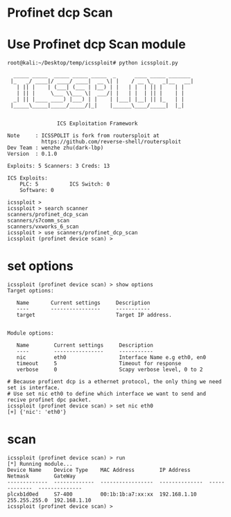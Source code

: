 # Profinet dcp Scan

# Use Profinet dcp Scan module
    root@kali:~/Desktop/temp/icssploit# python icssploit.py
    
      _____ _____  _____ _____ _____  _      ____ _____ _______
     |_   _/ ____|/ ____/ ____|  __ \| |    / __ \_   _|__   __|
       | || |    | (___| (___ | |__) | |   | |  | || |    | |
       | || |     \___ \\___ \|  ___/| |   | |  | || |    | |
      _| || |____ ____) |___) | |    | |___| |__| || |_   | |
     |_____\_____|_____/_____/|_|    |______\____/_____|  |_|
    
    
                    ICS Exploitation Framework
    
    Note     : ICSSPOLIT is fork from routersploit at
               https://github.com/reverse-shell/routersploit
    Dev Team : wenzhe zhu(dark-lbp)
    Version  : 0.1.0
    
    Exploits: 5 Scanners: 3 Creds: 13
    
    ICS Exploits:
        PLC: 5          ICS Switch: 0
        Software: 0
    
    icssploit >
    icssploit > search scanner
    scanners/profinet_dcp_scan
    scanners/s7comm_scan
    scanners/vxworks_6_scan
    icssploit > use scanners/profinet_dcp_scan
    icssploit (profinet device scan) >

    
# set options
    icssploit (profinet device scan) > show options
    Target options:
    
       Name       Current settings     Description
       ----       ----------------     -----------
       target                          Target IP address.
    
    
    Module options:
    
       Name        Current settings     Description
       ----        ----------------     -----------
       nic         eth0                 Interface Name e.g eth0, en0
       timeout     5                    Timeout for response
       verbose     0                    Scapy verbose level, 0 to 2
    
    # Because profient dcp is a ethernet protocol, the only thing we need set is interface.
    # Use set nic eth0 to define which interface we want to send and recive profinet dpc packet.
    icssploit (profinet device scan) > set nic eth0
    [+] {'nic': 'eth0'}

# scan
    icssploit (profinet device scan) > run
    [*] Running module...
    Device Name    Device Type    MAC Address        IP Address      Netmask        GateWay
    -------------  -------------  -----------------  --------------  -------------  --------------
    plcxb1d0ed     S7-400         00:1b:1b:a7:xx:xx  192.168.1.10  255.255.255.0  192.168.1.10
    icssploit (profinet device scan) >